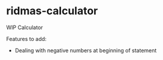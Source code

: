 # ridmas-calculator

WIP Calculator

Features to add:
- Dealing with negative numbers at beginning of statement
